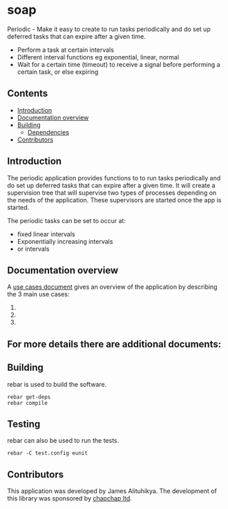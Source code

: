 # soap
Periodic - Make it easy to create to run tasks periodically and do set up deferred tasks that can expire after a given time.

- Perform a task at certain intervals
- Different interval functions eg exponential, linear, normal
- Wait for a certain time (timeout) to receive a signal before performing a certain task, or else expiring

## Contents
- [Introduction](#introduction)
- [Documentation overview](#documentation-overview)
- [Building](#building)
  - [Dependencies](#dependencies)
- [Contributors](#contributors)

## Introduction 
The periodic application provides functions to to run tasks periodically and do set up deferred tasks that can expire after a given time.
It will create a supervision tree that will supervise two types of processes depending on the needs of the application.
These supervisors are started once the app is started.

The periodic tasks can be set to occur at:
- fixed linear intervals
- Exponentially increasing intervals
- or intervals



## Documentation overview
A [use cases document](doc/use_cases.md) gives an overview of the
application by describing the 3 main use cases:

1.
1.
1.

For more details there are additional documents:
-

## Building
rebar is used to build the software. 

```
rebar get-deps
rebar compile
```

## Testing
rebar can also be used to run the tests.

```
rebar -C test.config eunit

```


## Contributors
This application was developed by James Alituhikya.  The development of this library was sponsored by [chapchap ltd](https://www.chapchap.co).